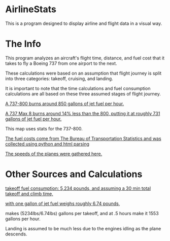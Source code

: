 # AirlineStats
This is a program designed to display airline and flight data in a visual way. 


# The Info
This program analyzes an aircraft's flight time, distance, and fuel cost that it takes to fly a Boeing 737 from one airport to the next.

These calculations were based on an assumption that flight journey is split into three categories: takeoff, cruising, and landing. 

It is important to note that the time calculations and fuel consumption calculations are all based on these three assumed stages of flight journey. 

[A 737-800 burns around 850 gallons of jet fuel per hour.](https://www.topspeed.com/aviation/aviation-reviews/boeing/1998-2010-boeing-737-800-ar85475.html)


[A 737 Max 8 burns around 14% less than the 800, putting it at roughly 731 gallons of jet fuel per hour.](https://centreforaviation.com/analysis/reports/key-boeing-customers-southwest-and-american-satisfied-in-the-early-days-of-737-max-8-operations-392181)

This map uses stats for the 737-800.

[The fuel costs come from The Bureau of Transportation Statistics and was collected using python and html parsing](https://www.transtats.bts.gov/fuel.asp)


[The speeds of the planes were gathered here.](https://executiveflyers.com/how-fast-do-planes-fly/#:~:text=The%20Boeing%20737%20across%20all,What%20is%20this%3F&text=The%20Boeing%20737's%20landing%20speed,h%20or%20140%2D160%20mph.)


# Other Sources and Calculations
[takeoff fuel consumption: 5,234 pounds, and assuming a 30 min total takeoff and climb time, ](https://www.boeing.com/commercial/aeromagazine/articles/qtr_4_08/article_05_3.html)

[with one gallon of jet fuel weighs roughly 6.74 pounds,](https://powersportsguide.com/jet-fuel-weight/#:~:text=One%20gallon%20of%20jet%20fuel%20weighs%20about%206.47%2D7.01%20pounds.)

makes (5234lbs/6.74lbs) gallons per takeoff, and at .5 hours make it  1553 gallons per hour.

Landing is assumed to be much less due to the engines idling as the plane descends. 